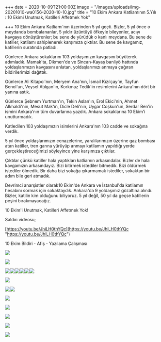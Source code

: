 +++
date = 2020-10-09T21:00:00Z
image = "/images/uploads/img-20201010-wa0156-2020-10-10.jpg"
title = "10 Ekim Ankara Katliamının 5.Yılı  : 10 Ekimi Unutmak, Katilleri Affetmek Yok"

+++
10 Ekim Ankara Katliamı'nın üzerinden 5 yıl geçti. Bizler, 5 yıl önce o meydanda bombalananlar, 5 yıldır üzüntüyü öfkeyle bileyenler, acıyı kavgaya dönüştürenler; bu sene de yürüdük o kanlı meydana. Bu sene de katiller, katliamı sahiplenerek karşımıza çıktılar. Bu sene de kavgamız, katillerin suratında patladı.

Günlerce Ankara sokaklarını 103 yoldaşımızın kavgasını büyüterek adımladık. Mamak'ta, Dikmen'de ve Sincan-Kayaş banliyö hattında yoldaşlarımızın kavgasını anlatan, yoldaşlarımızı anmaya çağıran bildirilerimizi dağıttık.

Günlerce Ali Kitapcı'nın, Meryem Ana'nın, İsmail Kızılçay'ın, Tayfun Benol'un, Veysel Atılgan'ın, Korkmaz Tedik'in resimlerini Ankara'nın dört bir yanına astık.

Günlerce Şebnem Yurtman'ın, Tekin Aslan'ın, Erol Ekici'nin, Ahmet Alkhaldi'nin, Mesut Mak'ın, Dicle Deli'nin, Uygar Coşkun'un, Serdar Ben'in ismini Ankara'nın tüm duvarlarına yazdık. Ankara sokaklarına 10 Ekim'i unutturmadık.

Katledilen 103 yoldaşımızın isimlerini Ankara'nın 103 cadde ve sokağına verdik.

5 yıl önce yoldaşlarımızın cenazelerine, yaralılarımızın üzerine gaz bombası atan katiller, tren garına yürüyüp anmayı katliamın yapıldığı yerde gerçekleştireceğimizi söyleyince yine karşımıza çıktılar.

Çıktılar çünkü katiller hala yaptıkları katliamın arkasındalar. Bizler de hala kavgamızın arkasındayız. Bizi bitirmek istediler bitmedik. Bizi öldürmek istediler ölmedik. Bir daha bizi sokağa çıkarmamak istediler, sokaktan bir adım bile geri atmadık.

Devrimci anarşistler olarak10 Ekim'de Ankara ve İstanbul'da katliamın hesabını sormak için sokaktaydık. Ankara'da 9 yoldaşımız gözaltına alındı. Bizler, katilin kim olduğunu biliyoruz. 5 yıl değil, 50 yıl da geçse katillerin peşini bırakmayacağız.

10 Ekim'i Unutmak, Katilleri Affetmek Yok!

Saldırı videosu;

[https://youtu.be/JhiLH0thYQc](https://youtu.be/JhiLH0thYQc "https://youtu.be/JhiLH0thYQc")

10 Ekim Bildiri - Afiş - Yazılama Çalışması

![](/images/uploads/fb_img_1602352204103-2020-10-10.jpg)

![](/images/uploads/fb_img_1602352206441-2020-10-10.jpg)

![](/images/uploads/fb_img_1602352195554-2020-10-10.jpg)![](/images/uploads/fb_img_1602352245906-2020-10-10.jpg)![](/images/uploads/fb_img_1602352251257-2020-10-10.jpg)![](/images/uploads/fb_img_1602352190472-2020-10-10.jpg)![](/images/uploads/fb_img_1602352217817-2020-10-10.jpg)![](/images/uploads/fb_img_1602352236668-2020-10-10.jpg)

![](/images/uploads/fb_img_1602352228368-2020-10-10.jpg)

![](/images/uploads/fb_img_1602352524979-2020-10-10.jpg)![](/images/uploads/fb_img_1602352530800-2020-10-10.jpg)

![](/images/uploads/fb_img_1602352696965-2020-10-10.jpg)

![](/images/uploads/fb_img_1602352704132-2020-10-10.jpg)

![](/images/uploads/img-20201010-wa0165-2020-10-10.jpg)

![](/images/uploads/img-20201010-wa0164-2020-10-10.jpg)

![](/images/uploads/img-20201010-wa0162-2020-10-10.jpg)